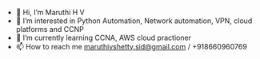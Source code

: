 - 👋 Hi, I’m Maruthi H V
- 👀 I’m interested in Python Automation, Network automation, VPN, cloud platforms and CCNP
- 🌱 I’m currently learning CCNA, AWS cloud practioner
- 📫 How to reach me maruthivshetty.sid@gmail.com / +918660960769

<!---
maruthishetty/maruthishetty is a ✨ special ✨ repository because its `README.md` (this file) appears on your GitHub profile.
You can click the Preview link to take a look at your changes.
--->
